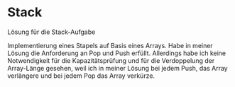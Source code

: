 # Stack
Lösung für die Stack-Aufgabe

Implementierung eines Stapels auf Basis eines Arrays. Habe in meiner Lösung die Anforderung an Pop und Push erfüllt. Allerdings habe ich keine Notwendigkeit für die Kapazitätsprüfung und für die Verdoppelung der Array-Länge gesehen, weil ich in meiner Lösung bei jedem Push, das Array verlängere und bei jedem Pop das Array verkürze.
